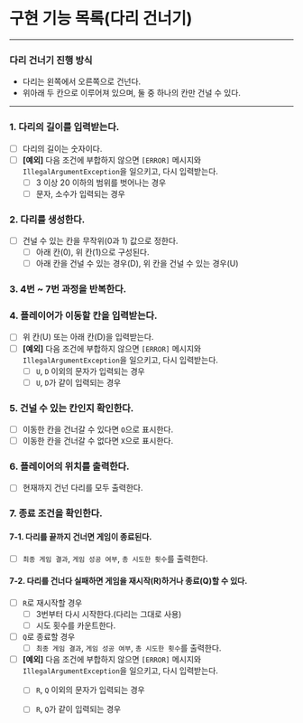 # 구현 기능 목록(다리 건너기)

---

### 다리 건너기 진행 방식
- 다리는 왼쪽에서 오른쪽으로 건넌다.  
- 위아래 두 칸으로 이루어져 있으며, 둘 중 하나의 칸만 건널 수 있다.

---  

### 1. 다리의 길이를 입력받는다.
- [ ] 다리의 길이는 숫자이다.
- [ ] **[예외]** 다음 조건에 부합하지 않으면 `[ERROR]` 메시지와 `IllegalArgumentException`을 일으키고, 다시 입력받는다.
  - [ ] 3 이상 20 이하의 범위를 벗어나는 경우
  - [ ] 문자, 소수가 입력되는 경우

### 2. 다리를 생성한다.
- [ ] 건널 수 있는 칸을 무작위(0과 1) 값으로 정한다.
  - [ ] 아래 칸(0), 위 칸(1)으로 구성된다.
  - [ ] 아래 칸을 건널 수 있는 경우(D), 위 칸을 건널 수 있는 경우(U)

### 3. 4번 ~ 7번 과정을 반복한다.

### 4. 플레이어가 이동할 칸을 입력받는다.
- [ ] 위 칸(U) 또는 아래 칸(D)을 입력받는다.
- [ ] **[예외]** 다음 조건에 부합하지 않으면 `[ERROR]` 메시지와 `IllegalArgumentException`을 일으키고, 다시 입력받는다.
  - [ ] `U`, `D` 이외의 문자가 입력되는 경우
  - [ ] `U`, `D`가 같이 입력되는 경우
  
### 5. 건널 수 있는 칸인지 확인한다.
- [ ] 이동한 칸을 건너갈 수 있다면 `O`으로 표시한다.
- [ ] 이동한 칸을 건너갈 수 없다면 `X`으로 표시한다.

### 6. 플레이어의 위치를 출력한다.
- [ ] 현재까지 건넌 다리를 모두 출력한다.

### 7. 종료 조건을 확인한다.
#### 7-1. 다리를 끝까지 건너면 게임이 종료된다.
  - [ ] `최종 게임 결과`, `게임 성공 여부`, `총 시도한 횟수`를 출력한다.

#### 7-2. 다리를 건너다 실패하면 게임을 재시작(R)하거나 종료(Q)할 수 있다.
- [ ] `R`로 재시작할 경우
  - [ ] 3번부터 다시 시작한다.(다리는 그대로 사용)
  - [ ] 시도 횟수를 카운트한다.
- [ ] `Q`로 종료할 경우
  - [ ] `최종 게임 결과`, `게임 성공 여부`, `총 시도한 횟수`를 출력한다.
- [ ] **[예외]** 다음 조건에 부합하지 않으면 `[ERROR]` 메시지와 `IllegalArgumentException`을 일으키고, 다시 입력받는다.
  - [ ] `R`, `Q` 이외의 문자가 입력되는 경우
  - [ ] `R`, `Q`가 같이 입력되는 경우


